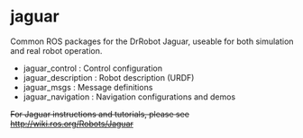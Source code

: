 jaguar
=====

Common ROS packages for the DrRobot Jaguar, useable for both simulation and
real robot operation.

 - jaguar_control : Control configuration 
 - jaguar_description : Robot description (URDF)
 - jaguar_msgs : Message definitions
 - jaguar_navigation : Navigation configurations and demos

<del>For Jaguar instructions and tutorials, please see http://wiki.ros.org/Robots/Jaguar</del>
